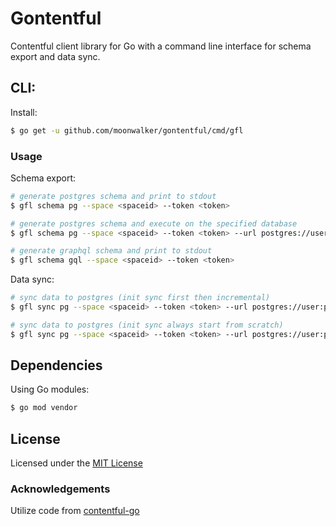 # Gontentful

Contentful client library for Go with a command line interface for schema export and data sync.

## CLI:

Install:

```sh
$ go get -u github.com/moonwalker/gontentful/cmd/gfl
```

### Usage

Schema export:

```sh
# generate postgres schema and print to stdout
$ gfl schema pg --space <spaceid> --token <token>

# generate postgres schema and execute on the specified database
$ gfl schema pg --space <spaceid> --token <token> --url postgres://user:pass@host:port/db

# generate graphql schema and print to stdout
$ gfl schema gql --space <spaceid> --token <token>
```

Data sync:

```sh
# sync data to postgres (init sync first then incremental)
$ gfl sync pg --space <spaceid> --token <token> --url postgres://user:pass@host:port/db

# sync data to postgres (init sync always start from scratch)
$ gfl sync pg --space <spaceid> --token <token> --url postgres://user:pass@host:port/db --init
```

## Dependencies

Using Go modules:

```sh
$ go mod vendor
```

## License

Licensed under the [MIT License](LICENSE)

### Acknowledgements

Utilize code from [contentful-go](https://github.com/contentful-labs/contentful-go)
